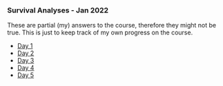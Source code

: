 ### Survival Analyses - Jan 2022

These are partial (my) answers to the course, therefore they might not be true.
This is just to keep track of my own progress on the course.

- [Day 1](/Day1/)
- [Day 2](/Day2/)
- [Day 3](/Day3/)
- [Day 4](/Day4/)
- [Day 5](/Day5/)

